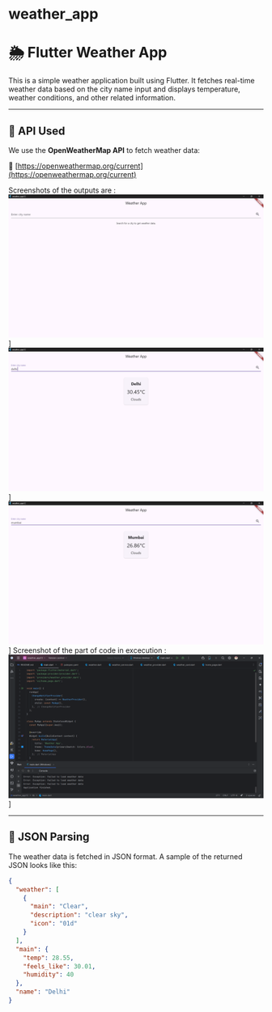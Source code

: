 # weather_app

# 🌦️ Flutter Weather App

This is a simple weather application built using Flutter. It fetches real-time weather data based on the city name input and displays temperature, weather conditions, and other related information.

---

## 📡 API Used

We use the **OpenWeatherMap API** to fetch weather data:

🔗 [https://openweathermap.org/current](https://openweathermap.org/current)

Screenshots of the outputs are :
![Output](https://github.com/tanmay1240/weather_app/blob/main/Screenshot%202025-06-24%20074027.png)]
![Output](https://github.com/tanmay1240/weather_app/blob/main/Screenshot%202025-06-24%20074043.png)]
![Output](https://github.com/tanmay1240/weather_app/blob/main/Screenshot%202025-06-24%20074140.png)]
Screenshot of the part of code in excecution :
![Output](https://github.com/tanmay1240/weather_app/blob/main/Screenshot%202025-06-24%20074757.png)]

---

## 🔄 JSON Parsing

The weather data is fetched in JSON format. A sample of the returned JSON looks like this:

```json
{
  "weather": [
    {
      "main": "Clear",
      "description": "clear sky",
      "icon": "01d"
    }
  ],
  "main": {
    "temp": 28.55,
    "feels_like": 30.01,
    "humidity": 40
  },
  "name": "Delhi"
}


